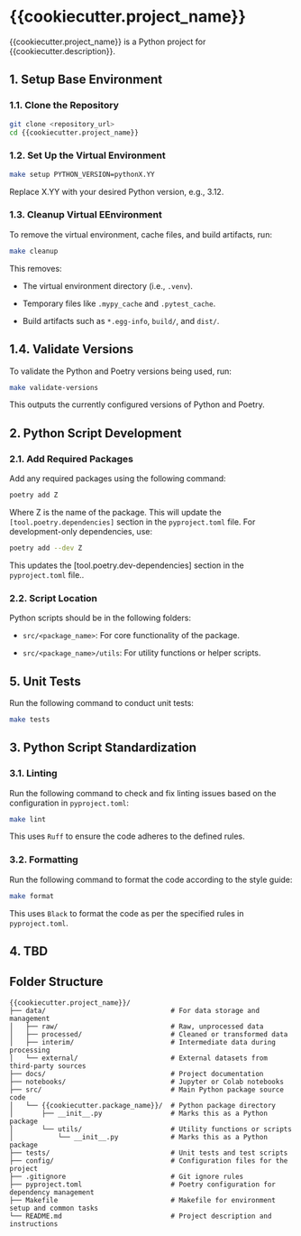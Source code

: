# {{cookiecutter.project_name}}

{{cookiecutter.project_name}} is a Python project for {{cookiecutter.description}}.

## 1. Setup Base Environment
### 1.1. Clone the Repository
```bash
git clone <repository_url>
cd {{cookiecutter.project_name}}
```

### 1.2. Set Up the Virtual Environment
```bash
make setup PYTHON_VERSION=pythonX.YY
```
Replace X.YY with your desired Python version, e.g., 3.12.

### 1.3. Cleanup Virtual EEnvironment
To remove the virtual environment, cache files, and build artifacts, run:
```bash
make cleanup
```
This removes:

* The virtual environment directory (i.e., `.venv`).

* Temporary files like `.mypy_cache` and `.pytest_cache`.

* Build artifacts such as `*.egg-info`, `build/`, and `dist/`.

## 1.4. Validate Versions
To validate the Python and Poetry versions being used, run:
```bash
make validate-versions
```
This outputs the currently configured versions of Python and Poetry.

## 2. Python Script Development
### 2.1. Add Required Packages
Add any required packages using the following command:
```bash
poetry add Z
```
Where Z is the name of the package. This will update the `[tool.poetry.dependencies]` section in the `pyproject.toml` file. For development-only dependencies, use:
```bash
poetry add --dev Z
```
This updates the [tool.poetry.dev-dependencies] section in the `pyproject.toml` file..

### 2.2. Script Location
Python scripts should be in the following folders:

* `src/<package_name>`: For core functionality of the package.

* `src/<package_name>/utils`: For utility functions or helper scripts.

## 5. Unit Tests
Run the following command to conduct unit tests:
```bash
make tests
```

## 3. Python Script Standardization
### 3.1. Linting
Run the following command to check and fix linting issues based on the configuration in `pyproject.toml`:
```bash
make lint
```
This uses `Ruff` to ensure the code adheres to the defined rules.

### 3.2. Formatting
Run the following command to format the code according to the style guide:
```bash
make format
```
This uses `Black` to format the code as per the specified rules in `pyproject.toml`.

## 4. TBD


## Folder Structure
```
{{cookiecutter.project_name}}/
├── data/                               # For data storage and management
│   ├── raw/                            # Raw, unprocessed data
│   ├── processed/                      # Cleaned or transformed data
│   ├── interim/                        # Intermediate data during processing
│   └── external/                       # External datasets from third-party sources
├── docs/                               # Project documentation
├── notebooks/                          # Jupyter or Colab notebooks
├── src/                                # Main Python package source code
│   └── {{cookiecutter.package_name}}/  # Python package directory
│       ├── __init__.py                 # Marks this as a Python package
│       └── utils/                      # Utility functions or scripts
│           └── __init__.py             # Marks this as a Python package
├── tests/                              # Unit tests and test scripts
├── config/                             # Configuration files for the project
├── .gitignore                          # Git ignore rules
├── pyproject.toml                      # Poetry configuration for dependency management
├── Makefile                            # Makefile for environment setup and common tasks
└── README.md                           # Project description and instructions
```
